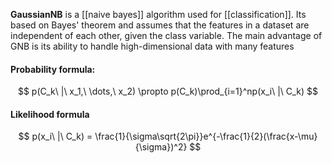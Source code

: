**GaussianNB** is a [[naive bayes]] algorithm used for [[classification]]. Its based on Bayes' theorem and assumes that the features in a dataset are independent of each other, given the class variable. The main advantage of GNB is its ability to handle high-dimensional data with many features

#### Probability formula:
$$
p(C_k\ |\ x_1,\ \dots,\ x_2) \propto p(C_k)\prod_{i=1}^np(x_i\ |\ C_k)
$$

#### Likelihood formula
$$
p(x_i\ |\ C_k) = \frac{1}{\sigma\sqrt{2\pi}}e^{-\frac{1}{2}(\frac{x-\mu}{\sigma})^2}
$$